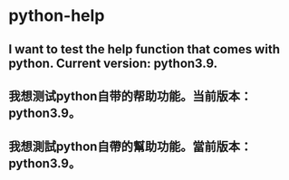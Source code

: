# python-help
## I want to test the help function that comes with python. Current version: python3.9.
## 我想测试python自带的帮助功能。当前版本：python3.9。
## 我想測試python自帶的幫助功能。當前版本：python3.9。